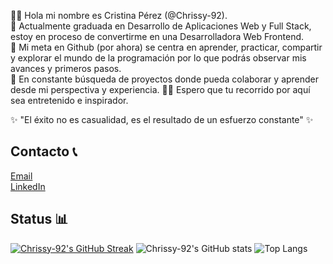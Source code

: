 👋🏻 Hola mi nombre es Cristina Pérez (@Chrissy-92). <br>
🌱 Actualmente graduada en Desarrollo de Aplicaciones Web y Full Stack, estoy en proceso de convertirme en una Desarrolladora Web Frontend. <br>
🎯 Mi meta en Github (por ahora) se centra en aprender, practicar, compartir y explorar el mundo de la programación por lo que podrás observar mis avances y primeros pasos. <br>
👀 En constante búsqueda de proyectos donde pueda colaborar y aprender desde mi perspectiva y experiencia.
✍🏻 Espero que tu recorrido por aquí sea entretenido e inspirador. <br>

✨ "El éxito no es casualidad, es el resultado de un esfuerzo constante" ✨

## Contacto 📞
[Email](cristinaperezhuerta@gmail.com) <br>
[LinkedIn](https://www.linkedin.com/in/cristina-pérez-huerta)

## Status 📊
[![Chrissy-92's GitHub Streak](https://streak-stats.demolab.com/?user=Chrissy-92)](https://git.io/streak-stats)
![Chrissy-92's GitHub stats](https://github-readme-stats.vercel.app/api?username=Chrissy-92&show_icons=true&theme=merko)
![Top Langs](https://github-readme-stats.vercel.app/api/top-langs/?username=Chrissy-92&layout=compact&theme=dark)
